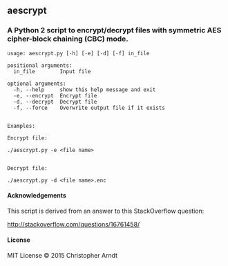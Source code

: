 ## aescrypt

### A Python 2 script to encrypt/decrypt files with symmetric AES cipher-block chaining (CBC) mode.

```
usage: aescrypt.py [-h] [-e] [-d] [-f] in_file

positional arguments:
  in_file        Input file

optional arguments:
  -h, --help     show this help message and exit
  -e, --encrypt  Encrypt file
  -d, --decrypt  Decrypt file
  -f, --force    Overwrite output file if it exists


Examples:

Encrypt file:

./aescrypt.py -e <file name>


Decrypt file:

./aescrypt.py -d <file name>.enc
```


#### Acknowledgements

This script is derived from an answer to this StackOverflow question:

http://stackoverflow.com/questions/16761458/




#### License

MIT License © 2015 Christopher Arndt
